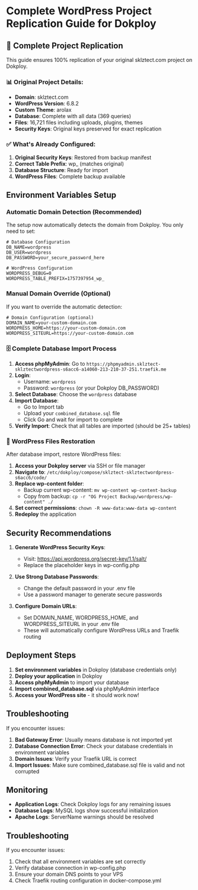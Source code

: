 # Complete WordPress Project Replication Guide for Dokploy

## 🎯 **Complete Project Replication**

This guide ensures 100% replication of your original sklztect.com project on Dokploy.

### 📊 **Original Project Details:**
- **Domain**: sklztect.com
- **WordPress Version**: 6.8.2
- **Custom Theme**: arolax
- **Database**: Complete with all data (369 queries)
- **Files**: 16,721 files including uploads, plugins, themes
- **Security Keys**: Original keys preserved for exact replication

### ✅ **What's Already Configured:**
1. **Original Security Keys**: Restored from backup manifest
2. **Correct Table Prefix**: wp_ (matches original)
3. **Database Structure**: Ready for import
4. **WordPress Files**: Complete backup available

## Environment Variables Setup

### Automatic Domain Detection (Recommended)

The setup now automatically detects the domain from Dokploy. You only need to set:

```env
# Database Configuration
DB_NAME=wordpress
DB_USER=wordpress
DB_PASSWORD=your_secure_password_here

# WordPress Configuration
WORDPRESS_DEBUG=0
WORDPRESS_TABLE_PREFIX=1757397954_wp_
```

### Manual Domain Override (Optional)

If you want to override the automatic detection:

```env
# Domain Configuration (optional)
DOMAIN_NAME=your-custom-domain.com
WORDPRESS_HOME=https://your-custom-domain.com
WORDPRESS_SITEURL=https://your-custom-domain.com
```

### 🗄️ **Complete Database Import Process**

1. **Access phpMyAdmin**: Go to `https://phpmyadmin.sklztect-sklztectwordpress-s6acc6-a14060-213-210-37-251.traefik.me`
2. **Login**: 
   - Username: `wordpress`
   - Password: `wordpress` (or your Dokploy DB_PASSWORD)
3. **Select Database**: Choose the `wordpress` database
4. **Import Database**: 
   - Go to Import tab
   - Upload your `combined_database.sql` file
   - Click Go and wait for import to complete
5. **Verify Import**: Check that all tables are imported (should be 25+ tables)

### 📁 **WordPress Files Restoration**

After database import, restore WordPress files:

1. **Access your Dokploy server** via SSH or file manager
2. **Navigate to**: `/etc/dokploy/compose/sklztect-sklztectwordpress-s6acc6/code/`
3. **Replace wp-content folder**:
   - Backup current wp-content: `mv wp-content wp-content-backup`
   - Copy from backup: `cp -r "OG Project Backup/wordpress/wp-content" ./`
4. **Set correct permissions**: `chown -R www-data:www-data wp-content`
5. **Redeploy** the application

## Security Recommendations

1. **Generate WordPress Security Keys**:
   - Visit: https://api.wordpress.org/secret-key/1.1/salt/
   - Replace the placeholder keys in wp-config.php

2. **Use Strong Database Passwords**:
   - Change the default password in your .env file
   - Use a password manager to generate secure passwords

3. **Configure Domain URLs**:
   - Set DOMAIN_NAME, WORDPRESS_HOME, and WORDPRESS_SITEURL in your .env file
   - These will automatically configure WordPress URLs and Traefik routing

## Deployment Steps

1. **Set environment variables** in Dokploy (database credentials only)
2. **Deploy your application** in Dokploy
3. **Access phpMyAdmin** to import your database
4. **Import combined_database.sql** via phpMyAdmin interface
5. **Access your WordPress site** - it should work now!

## Troubleshooting

If you encounter issues:

1. **Bad Gateway Error**: Usually means database is not imported yet
2. **Database Connection Error**: Check your database credentials in environment variables
3. **Domain Issues**: Verify your Traefik URL is correct
4. **Import Issues**: Make sure combined_database.sql file is valid and not corrupted

## Monitoring

- **Application Logs**: Check Dokploy logs for any remaining issues
- **Database Logs**: MySQL logs show successful initialization
- **Apache Logs**: ServerName warnings should be resolved

## Troubleshooting

If you encounter issues:

1. Check that all environment variables are set correctly
2. Verify database connection in wp-config.php
3. Ensure your domain DNS points to your VPS
4. Check Traefik routing configuration in docker-compose.yml
